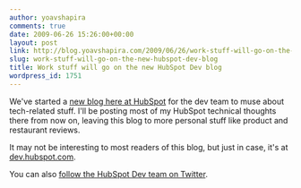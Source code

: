 ```yaml
---
author: yoavshapira
comments: true
date: 2009-06-26 15:26:00+00:00
layout: post
link: http://blog.yoavshapira.com/2009/06/26/work-stuff-will-go-on-the-new-hubspot-dev-blog/
slug: work-stuff-will-go-on-the-new-hubspot-dev-blog
title: Work stuff will go on the new HubSpot Dev blog
wordpress_id: 1751
---
```


We've started a [new blog here at HubSpot](http://dev.hubspot.com/) for the dev team to muse about tech-related stuff.  I'll be posting most of my HubSpot technical thoughts there from now on, leaving this blog to more personal stuff like product and restaurant reviews.

  


It may not be interesting to most readers of this blog, but just in case, it's at [dev.hubspot.com](http://dev.hubspot.com/).

  


You can also [follow the HubSpot Dev team on Twitter](http://twitter.com/HubSpotTech).

  

